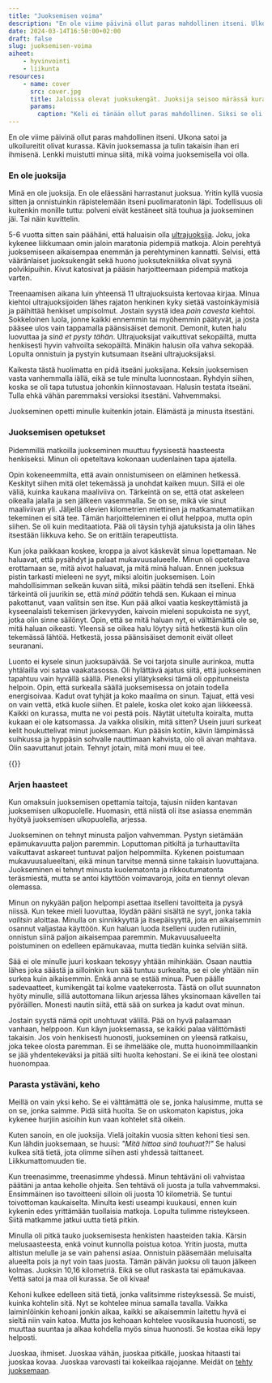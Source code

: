 ```yaml
---
title: "Juoksemisen voima"
description: "En ole viime päivinä ollut paras mahdollinen itseni. Ulkona satoi ja ulkoilureitit olivat kurassa. Kävin juoksemassa ja tulin takaisin ihan eri ihmisenä. Lenkki muistutti minua siitä, mikä voima juoksemisella voi olla."
date: 2024-03-14T16:50:00+02:00
draft: false
slug: juoksemisen-voima
aiheet:
    - hyvinvointi
    - liikunta
resources:
    - name: cover
      src: cover.jpg
      title: Jaloissa olevat juoksukengät. Juoksija seisoo märässä kurassa.
      params:
        caption: "Keli ei tänään ollut paras mahdollinen. Siksi se oli täydellinen juoksemiseen."
---
```


En ole viime päivinä ollut paras mahdollinen itseni. Ulkona satoi ja ulkoilureitit olivat kurassa. Kävin juoksemassa ja tulin takaisin ihan eri ihmisenä. Lenkki muistutti minua siitä, mikä voima juoksemisella voi olla.

<!--more-->

### En ole juoksija

Minä en ole juoksija. En ole eläessäni harrastanut juoksua. Yritin kyllä vuosia sitten ja onnistuinkin räpistelemään itseni puolimaratonin läpi. Todellisuus oli kuitenkin monille tuttu: polveni eivät kestäneet sitä touhua ja juokseminen jäi. Tai näin kuvittelin.

5-6 vuotta sitten sain päähäni, että haluaisin olla [ultrajuoksija](https://fi.wikipedia.org/wiki/Ultrajuoksu). Joku, joka kykenee liikkumaan omin jaloin maratonia pidempiä matkoja. Aloin perehtyä juoksemiseen aikaisempaa enemmän ja perehtyminen kannatti. Selvisi, että vääränlaiset juoksukengät sekä huono juoksutekniikka olivat syynä polvikipuihin. Kivut katosivat ja pääsin harjoitteemaan pidempiä matkoja varten.

Treenaamisen aikana luin yhteensä 11 ultrajuoksuista kertovaa kirjaa. Minua kiehtoi ultrajuoksijoiden lähes rajaton henkinen kyky sietää vastoinkäymisiä ja päihittää henkiset umpisolmut. Jostain syystä idea *pain cavesta* kiehtoi. Sokkeloinen luola, jonne kaikki ennemmin tai myöhemmin päätyvät, ja josta pääsee ulos vain tappamalla päänsisäiset demonit. Demonit, kuten halu luovuttaa ja *sinä et pysty tähän*. Ultrajuoksijat vaikuttivat sekopäiltä, mutta henkisesti hyvin vahvoilta sekopäiltä. Minäkin halusin olla vahva sekopää. Lopulta onnistuin ja pystyin kutsumaan itseäni ultrajuoksijaksi.

Kaikesta tästä huolimatta en pidä itseäni juoksijana. Keksin juoksemisen vasta vanhemmalla iällä, eikä se tule minulta luonnostaan. Ryhdyin siihen, koska se oli tapa tutustua johonkin kiinnostavaan. Halusin testata itseäni. Tulla ehkä vähän paremmaksi versioksi itsestäni. Vahvemmaksi.

Juokseminen opetti minulle kuitenkin jotain. Elämästä ja minusta itsestäni.

### Juoksemisen opetukset
Pidemmillä matkoilla juokseminen muuttuu fyysisestä haasteesta henkiseksi. Minun oli opeteltava kokonaan uudenlainen tapa ajatella.

Opin kokeneemmilta, että avain onnistumiseen on eläminen hetkessä. Keskityt siihen mitä olet tekemässä ja unohdat kaiken muun. Sillä ei ole väliä, kuinka kaukana maaliviiva on. Tärkeintä on se, että otat askeleen oikealla jalalla ja sen jälkeen vasemmalla. Se on se, mikä vie sinut maaliviivan yli. Jäljellä olevien kilometrien miettinen ja matkamatematiikan tekeminen ei sitä tee. Tämän harjoitteleminen ei ollut helppoa, mutta opin siihen. Se oli kuin meditaatiota. Pää oli täysin tyhjä ajatuksista ja olin lähes itsestään liikkuva keho. Se on erittäin terapeuttista.

Kun joka paikkaan koskee, kroppa ja aivot käskevät sinua lopettamaan. Ne haluavat, että pysähdyt ja palaat mukavuusalueelle. Minun oli opeteltava erottamaan se, mitä aivot haluavat, ja mitä minä haluan. Ennen juoksua pistin tarkasti mieleeni ne syyt, miksi aloitin juoksemisen. Loin mahdollisimman selkeän kuvan siitä, miksi päätin tehdä sen itselleni. Ehkä tärkeintä oli juurikin se, että *minä päätin* tehdä sen. Kukaan ei minua pakottanut, vaan valitsin sen itse. Kun pää alkoi vaatia keskeyttämistä ja kyseenalaisti tekemisen järkevyyden, kaivoin mieleni sopukoista ne syyt, jotka olin sinne säilönyt. Opin, että se mitä haluan nyt, ei välttämättä ole se, mitä haluan oikeasti. Yleensä se oikea halu löytyy siitä hetkestä kun olin tekemässä lähtöä. Hetkestä, jossa päänsisäiset demonit eivät olleet seuranani.

Luonto ei kysele sinun juoksupäivää. Se voi tarjota sinulle aurinkoa, mutta yhtälailla voi sataa vaakatasossa. Oli hylättävä ajatus siitä, että juokseminen tapahtuu vain hyvällä säällä. Pieneksi yllätykseksi tämä oli oppitunneista helpoin. Opin, että surkealla säällä juoksemisessa on jotain todella energisoivaa. Kadut ovat tyhjät ja koko maailma on sinun. Tajuat, että vesi on vain vettä, etkä kuole siihen. Et palele, koska olet koko ajan liikkeessä. Kaikki on kurassa, mutta ne voi pestä pois. Näytät uitetulta koiralta, mutta kukaan ei ole katsomassa. Ja vaikka olisikin, mitä sitten? Usein juuri surkeat kelit houkuttelivat minut juoksemaan. Kun pääsin kotiin, kävin lämpimässä suihkussa ja hyppäsin sohvalle nauttimaan kahvista, olo oli aivan mahtava. Olin saavuttanut jotain. Tehnyt jotain, mitä moni muu ei tee.

{{<cover>}}

### Arjen haasteet
Kun omaksuin juoksemisen opettamia taitoja, tajusin niiden kantavan juoksemisen ulkopuolelle. Huomasin, että niistä oli itse asiassa enemmän hyötyä juoksemisen ulkopuolella, arjessa.

Juokseminen on tehnyt minusta paljon vahvemman. Pystyn sietämään epämukavuutta paljon paremmin. Loputtoman pitkiltä ja turhauttavilta vaikuttavat askareet tuntuvat paljon helpommilta. Kykenen poistumaan mukavuusalueeltani, eikä minun tarvitse mennä sinne takaisin luovuttajana. Juokseminen ei tehnyt minusta kuolematonta ja rikkoutumatonta teräsmiestä, mutta se antoi käyttöön voimavaroja, joita en tiennyt olevan olemassa.

Minun on nykyään paljon helpompi asettaa itselleni tavoitteita ja pysyä niissä. Kun tekee mieli luovuttaa, löydän pääni sisältä ne syyt, jonka takia *valitsin* aloittaa. Minulla on sinnikkyyttä ja itsepäisyyttä, jota en aikaisemmin osannut valjastaa käyttöön. Kun haluan luoda itselleni uuden rutiinin, onnistun siinä paljon aikaisempaa paremmin. Mukavuusalueelta poistuminen on edelleen epämukavaa, mutta tiedän kuinka selviän siitä.

Sää ei ole minulle juuri koskaan tekosyy yhtään mihinkään. Osaan nauttia lähes joka säästä ja silloinkin kun sää tuntuu surkealta, se ei ole yhtään niin surkea kuin aikaisemmin. Enkä anna se estää minua. Puen päälle sadevaatteet, kumikengät tai kolme vaatekerrosta. Tästä on ollut suunnaton hyöty minulle, sillä autottomana liikun arjessa lähes yksinomaan kävellen tai pyöräillen. Monesti nautin siitä, että sää on surkea ja kadut ovat minun.

Jostain syystä nämä opit unohtuvat välillä. Pää on hyvä palaamaan vanhaan, helppoon. Kun käyn juoksemassa, se kaikki palaa välittömästi takaisin. Jos voin henkisesti huonosti, juokseminen on yleensä ratkaisu, joka tekee olosta paremman. Ei se ihmelääke ole, mutta huonoimmillaankin se jää yhdentekeväksi ja pitää silti huolta kehostani. Se ei ikinä tee olostani huonompaa.

### Parasta ystäväni, keho

Meillä on vain yksi keho. Se ei välttämättä ole se, jonka halusimme, mutta se on se, jonka saimme. Pidä siitä huolta. Se on uskomaton kapistus, joka kykenee hurjiin asioihin kun vaan kohtelet sitä oikein.

Kuten sanoin, en ole juoksija. Vielä joitakin vuosia sitten kehoni tiesi sen. Kun lähdin juoksemaan, se huusi: *"Mitä hittoa sinä touhuat?!"* Se halusi kulkea sitä tietä, jota olimme siihen asti yhdessä taittaneet. Liikkumattomuuden tie.

Kun treenasimme, treenasimme yhdessä. Minun tehtäväni oli vahvistaa päätäni ja antaa keholle ohjeita. Sen tehtävä oli juosta ja tulla vahvemmaksi. Ensimmäinen iso tavoitteeni silloin oli juosta 10 kilometriä. Se tuntui toivottoman kaukaiselta. Minulta kesti useampi kuukausi, ennen kuin kykenin edes yrittämään tuollaisia matkoja. Lopulta tulimme risteykseen. Siitä matkamme jatkui uutta tietä pitkin.

Minulla oli pitkä tauko juoksemisesta henkisten haasteiden takia. Kärsin melusaasteesta, enkä voinut kunnolla poistua kotoa. Yritin juosta, mutta altistun melulle ja se vain pahensi asiaa. Onnistuin pääsemään meluisalta alueelta pois ja nyt voin taas juosta. Tämän päivän juoksu oli tauon jälkeen kolmas. Juoksin 10,16 kilometriä. Eikä se ollut raskasta tai epämukavaa. Vettä satoi ja maa oli kurassa. Se oli kivaa!

Kehoni kulkee edelleen sitä tietä, jonka valitsimme risteyksessä. Se muisti, kuinka kohtelin sitä. Nyt se kohtelee minua samalla tavalla. Vaikka laiminlöinkin kehoani jonkin aikaa, kaikki se aikaisemmin laitettu hyvä ei sieltä niin vain katoa. Mutta jos kehoaan kohtelee vuosikausia huonosti, se muuttaa suuntaa ja alkaa kohdella myös sinua huonosti. Se kostaa eikä lepy helposti.

Juoskaa, ihmiset. Juoskaa vähän, juoskaa pitkälle, juoskaa hitaasti tai juoskaa kovaa. Juoskaa varovasti tai kokeilkaa rajojanne. Meidät on [tehty juoksemaan](https://www.chrismcdougall.com/born-to-run/).
